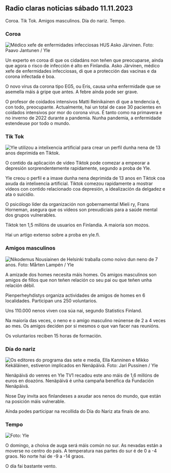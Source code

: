 ## Radio claras noticias sábado 11.11.2023

Coroa. Tik Tok. Amigos masculinos. Día do nariz. Tempo.

### Coroa

![Médico xefe de enfermidades infecciosas HUS Asko Järvinen. Foto: Paavo Jantunen / Yle](https://images.cdn.yle.fi/image/upload/c_crop,h_3027,w_5382,x_0,y_311/ar_1.7777777777777777,c_fill,g_faces,h_6705,w_1205,w_1201.q_auto:eco/f_auto/fl_lossy/v1699692578/39-1199235654f3bb0eba14)

Un experto en coroa di que os cidadáns non teñen que preocuparse, aínda que agora o risco de infección é alto en Finlandia. Asko Järvinen, médico xefe de enfermidades infecciosas, di que a protección das vacinas e da corona infectada é boa.

O novo virus da corona tipo EG5, ou Eris, causa unha enfermidade que se asemella máis á gripe que antes. A febre aínda pode ser grave.

O profesor de coidados intensivos Matti Reinikainen di que a tendencia é, con todo, preocupante. Actualmente, hai un total de case 30 pacientes en coidados intensivos por mor do corona virus. É tanto como na primavera e no inverno de 2022 durante a pandemia. Nunha pandemia, a enfermidade estendeuse por todo o mundo.

### Tik Tok

![Yle utilizou a intelixencia artificial para crear un perfil dunha nena de 13 anos deprimida en Tiktok. ](https://images.cdn.yle.fi/image/upload/c_crop,h_2955,w_5255,x_371,y_789/ar_1.7777777777777777,c_fill,g_faces,h_675,w_1200/autofq_auto_1200/0fq_auto/0fq_autofl_lossy/v1697625813/39-1187987652fb3e8a7ce7)

O contido da aplicación de vídeo Tiktok pode comezar a empeorar a depresión sorprendentemente rapidamente, segundo a proba de Yle.

Yle creou o perfil e a imaxe dunha nena deprimida de 13 anos en Tiktok coa axuda da intelixencia artificial. Tiktok comezou rapidamente a mostrar vídeos con contido relacionado coa depresión, a idealización da delgadez e ata o suicidio.

O psicólogo líder da organización non gobernamental Mieli ry, Frans Horneman, asegura que os vídeos son prexudiciais para a saúde mental dos grupos vulnerables.

Tiktok ten 1,5 millóns de usuarios en Finlandia. A maioría son mozos.

Hai un artigo extenso sobre a proba en yle.fi.

### Amigos masculinos

![Nikodemus Nousiainen de Helsinki traballa como noivo dun neno de 7 anos. Foto: Mårten Lampén / Yle](https://images.cdn.yle.fi/image/upload/c_crop,h_2250,w_4000,x_0,y_150/ar_1.7777777777777777,c_fill,g_faces,h_671,w_1205,w_1205,w_1201.q_auto:eco/f_auto/fl_lossy/v1699361417/39-1197061654a30293868a)

A amizade dos homes necesita máis homes. Os amigos masculinos son amigos de fillos que non teñen relación co seu pai ou que teñen unha relación débil.

Pienperheyhdistys organiza actividades de amigos de homes en 6 localidades. Participan uns 250 voluntarios.

Uns 110.000 nenos viven coa súa nai, segundo Statistics Finland.

Na maioría das veces, o neno e o amigo masculino reúnense de 2 a 4 veces ao mes. Os amigos deciden por si mesmos o que van facer nas reunións.

Os voluntarios reciben 15 horas de formación.

### Día do nariz

![Os editores do programa das sete e media, Ella Kanninen e Mikko Kekäläinen, estiveron implicados en Nenäpäivä. Foto: Jari Pussinen / Yle](https://images.cdn.yle.fi/image/upload/c_crop,h_3125,w_5557,x_0,y_126/ar_1.7777777777777777,c_fill,g_faces,h_671,w_r1201,w_1201.q_auto:eco/f_auto/fl_lossy/v1699531130/39-1198130654cc7a81d6f6)

Nenäpäivä do venres en Yle TV1 recadou este ano máis de 1,6 millóns de euros en doazóns. Nenäpäivä é unha campaña benéfica da Fundación Nenäpäivä.

Nose Day invita aos finlandeses a axudar aos nenos do mundo, que están na posición máis vulnerable.

Aínda podes participar na recollida do Día do Nariz ata finais de ano.

### Tempo

![ Foto: Yle](https://images.cdn.yle.fi/image/upload/c_crop,h_1080,w_1919,x_0,y_0/ar_1.777777777777777,c_fill,g_faces,h_675,w_1201/0dp_1200.:eco/f_auto/fl_lossy/v1699717391/39-1199335654fa0f0a84d5)

O domingo, a choiva de auga será máis común no sur. As nevadas están a moverse no centro do país. A temperatura nas partes do sur é de 0 a -4 graos. No norte hai de -9 a -14 graos.

O día fai bastante vento.
